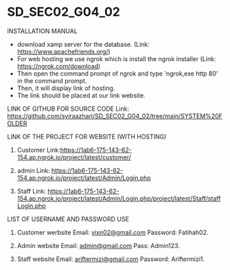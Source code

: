 # SD_SEC02_G04_02


INSTALLATION MANUAL
- download xamp server for the database. (Link: https://www.apachefriends.org/)
- For web hosting we use ngrok which is install the ngrok installer (Link: https://ngrok.com/download)
- Then open the command prompt of ngrok and type 'ngrok,exe http 80' in the command prompt.
- Then, it will display link of hosting.
- The link should be placed at our link website.



LINK OF GITHUB FOR SOURCE CODE
Link: https://github.com/syiraazhari/SD_SEC02_G04_02/tree/main/SYSTEM%20FOLDER



LINK OF THE PROJECT FOR WEBSITE (WITH HOSTING)

1. Customer
Link:https://1ab6-175-143-62-154.ap.ngrok.io/project/latest/customer/


2. admin
Link: https://1ab6-175-143-62-154.ap.ngrok.io/project/latest/Admin/Login.php


3. Staff
Link: https://1ab6-175-143-62-154.ap.ngrok.io/project/latest/Admin/Login.php/project/latest/Staff/staffLogin.php




LIST OF USERNAME AND PASSWORD USE

1. Customer werbsite
Email: yixn02@gmail.com
Password: Fatihah02.


2. Admin website
Email: admin@gmail.com
Pass: Admin123.


3. Staff website
Email: ariftermizi@gmail.com
Password: Ariftermizi1.